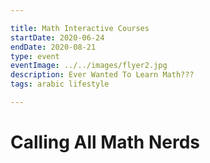 ```yaml
---

title: Math Interactive Courses
startDate: 2020-06-24
endDate: 2020-08-21
type: event
eventImage: ../../images/flyer2.jpg
description: Ever Wanted To Learn Math???
tags: arabic lifestyle

---
```


# Calling All Math Nerds
